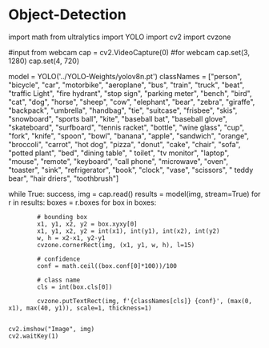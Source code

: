 # Object-Detection
import math
from ultralytics import YOLO
import cv2
import cvzone

#input from webcam
cap = cv2.VideoCapture(0) #for webcam
cap.set(3, 1280)
cap.set(4, 720)

model = YOLO('../YOLO-Weights/yolov8n.pt')
classNames = ["person", "bicycle", "car", "motorbike", "aeroplane", "bus", "train", "truck", "beat", "traffic Light", "fire hydrant", "stop sign", "parking meter", "bench", "bird", "cat", "dog", "horse", "sheep", "cow", "elephant", "bear", "zebra", "giraffe", "backpack", "umbrella", "handbag", "tie", "suitcase", "frisbee", "skis", "snowboard", "sports ball", "kite", "baseball bat", "baseball glove", "skateboard", "surfboard", "tennis racket", "bottle", "wine glass", "cup", "fork", "knife", "spoon", "bowl", "banana", "apple", "sandwich", "orange", "broccoli", "carrot", "hot dog", "pizza", "donut", "cake", "chair", "sofa", "potted plant", "bed", "dining table", " toilet", "tv monitor", "laptop", "mouse", "remote", "keyboard", "call phone", "microwave", "oven", "toaster", "sink", "refrigerator", "book", "clock", "vase", "scissors", " teddy bear", "hair driers", "toothbrush"]

while True:
    success, img = cap.read()
    results = model(img, stream=True)
    for r in results:
        boxes = r.boxes
        for box in boxes:

            # bounding box
            x1, y1, x2, y2 = box.xyxy[0]
            x1, y1, x2, y2 = int(x1), int(y1), int(x2), int(y2)
            w, h = x2-x1, y2-y1
            cvzone.cornerRect(img, (x1, y1, w, h), l=15)

            # confidence
            conf = math.ceil((box.conf[0]*100))/100

            # class name
            cls = int(box.cls[0])

            cvzone.putTextRect(img, f'{classNames[cls]} {conf}', (max(0, x1), max(40, y1)), scale=1, thickness=1)


    cv2.imshow("Image", img)
    cv2.waitKey(1)
